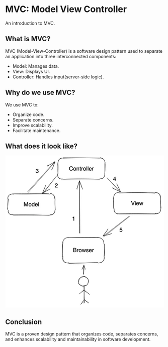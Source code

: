 # MVC: Model View Controller
An introduction to MVC.

## What is MVC?

MVC (Model-View-Controller) is a software design pattern used to separate an application into three interconnected components:

- Model: Manages data.
- View: Displays UI.
- Controller: Handles input(server-side logic).

## Why do we use MVC?

We use MVC to:

- Organize code.
- Separate concerns.
- Improve scalability.
- Facilitate maintenance.

## What does it look like?

![MVC Map](/mvc.png)

## Conclusion
MVC is a proven design pattern that organizes code, separates concerns, and enhances scalability and maintainability in software development.
